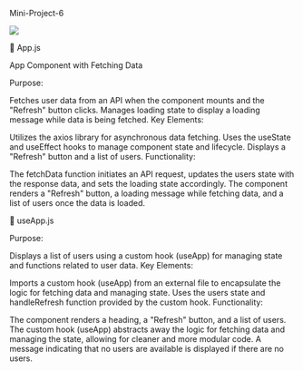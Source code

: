 Mini-Project-6

<a href="https://codeclimate.com/github/Sukhmandeep04/ProjectsMini/maintainability"><img src="https://api.codeclimate.com/v1/badges/88d8c12f03478b996b4d/maintainability" /></a>

📘 App.js

App Component with Fetching Data

Purpose:

Fetches user data from an API when the component mounts and the "Refresh" button clicks.
Manages loading state to display a loading message while data is being fetched.
Key Elements:

Utilizes the axios library for asynchronous data fetching.
Uses the useState and useEffect hooks to manage component state and lifecycle.
Displays a "Refresh" button and a list of users.
Functionality:

The fetchData function initiates an API request, updates the users state with the response data, and sets the loading state accordingly.
The component renders a "Refresh" button, a loading message while fetching data, and a list of users once the data is loaded.

📘 useApp.js

Purpose:

Displays a list of users using a custom hook (useApp) for managing state and functions related to user data.
Key Elements:

Imports a custom hook (useApp) from an external file to encapsulate the logic for fetching data and managing state.
Uses the users state and handleRefresh function provided by the custom hook.
Functionality:

The component renders a heading, a "Refresh" button, and a list of users.
The custom hook (useApp) abstracts away the logic for fetching data and managing the state, allowing for cleaner and more modular code.
A message indicating that no users are available is displayed if there are no users.
